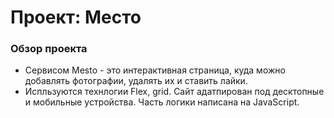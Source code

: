 # Проект: Место

### Обзор проекта

* Cервисом Mesto - это интерактивная страница, куда можно добавлять фотографии, удалять их и ставить лайки.
* Испльзуются технлогии Flex, grid. Сайт адатпирован под десктопные и мобильные устройства. Часть логики написана на JavaScript.


